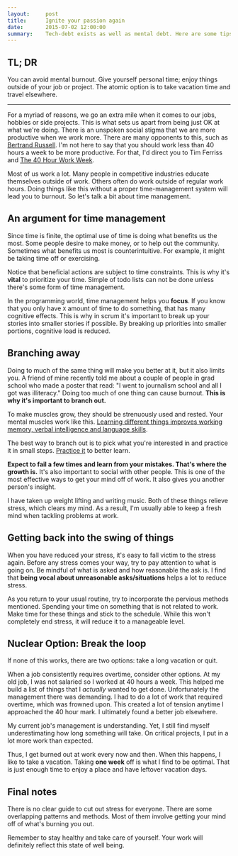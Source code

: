```yaml
---
layout:     post
title:      Ignite your passion again
date:       2015-07-02 12:00:00
summary:    Tech-debt exists as well as mental debt. Here are some tips to reduce mental debt.
---
```


## TL; DR

You can avoid mental burnout. Give yourself personal time; enjoy things
outside of your job or project. The atomic option is to take vacation
time and travel elsewhere.

----------

For a myriad of reasons, we go an extra mile when it comes to our jobs,
hobbies or side projects. This is what sets us apart from being just OK
at what we're doing. There is an unspoken social stigma that we are more
productive when we work more. There are many opponents to this, such as
[Bertrand Russell](http://www.zpub.com/notes/idle.html). I'm not here to
say that you should work less than 40 hours a week to be more
productive. For that, I'd direct you to Tim Ferriss and [The 40 Hour
Work Week](http://fourhourworkweek.com/).

Most of us work a lot. Many people in competitive industries educate
themselves outside of work. Others often do work outside of regular work
hours. Doing things like this without a proper time-management system
will lead you to burnout. So let's talk a bit about time management.

## An argument for time management

Since time is finite, the optimal use of time is doing what benefits us
the most. Some people desire to make money, or to help out the
community. Sometimes what benefits us most is counterintuitive. For
example, it might be taking time off or exercising.

Notice that beneficial actions are subject to time constraints. This is
why it's __vital__ to prioritize your time. Simple of todo lists can not
be done unless there's some form of time management.

In the programming world, time management helps you __focus__. If you
know that you only have `X` amount of time to do something, that has
many cognitive effects. This is why in scrum it's important to break up
your stories into smaller stories if possible. By breaking up priorities
into smaller portions, cognitive load is reduced.

## Branching away

Doing to much of the same thing will make you better at it, but it also
limits you. A friend of mine recently told me about a couple of people
in grad school who made a poster that read: "I went to journalism school
and all I got was illiteracy." Doing too much of one thing can cause
burnout. **This is why it's important to branch out.**


To make muscles grow, they should be strenuously used and rested. Your
mental muscles work like this. [Learning different things improves
working memory, verbal intelligence and language
skills](http://www.newyorker.com/online/blogs/newsdesk/2013/01/new-skills-for-a-new-year.html).

The best way to branch out is to pick what you're interested in and
practice it in small steps. [Practice
it](http://en.wikipedia.org/wiki/Distributed_Practice) to better learn.

**Expect to fail a few times and learn from your mistakes. That's where
the growth is.** It's also important to social with other people. This
is one of the most effective ways to get your mind off of work. It also
gives you another person's insight.

I have taken up weight lifting and writing music. Both of these things
relieve stress, which clears my mind. As a result, I'm usually able to
keep a fresh mind when tackling problems at work.

## Getting back into the swing of things

When you have reduced your stress, it's easy to fall victim to the
stress again. Before any stress comes your way, try to pay attention to
what is going on. Be mindful of what is asked and how reasonable the ask
is. I find that **being vocal about unreasonable asks/situations** helps
a lot to reduce stress.

As you return to your usual routine, try to incorporate the pervious
methods mentioned. Spending your time on something that is not related
to work. Make time for these things and stick to the schedule. While
this won't completely end stress, it will reduce it to a manageable
level.

## Nuclear Option: Break the loop

If none of this works, there are two options: take a long vacation or
quit.

When a job consistently requires overtime, consider other options. At my
old job, I was not salaried so I worked at 40 hours a week. This helped
me build a list of things that I _actually_ wanted to get done.
Unfortunately the management there was demanding. I had to do a lot of
work that required overtime, which was frowned upon. This created a lot
of tension anytime I approached the 40 hour mark. I ultimately found a
better job elsewhere.

My current job's management is understanding. Yet, I still find myself
underestimating how long something will take. On critical projects, I
put in a lot more work than expected.

Thus, I get burned out at work every now and then. When this happens, I
like to take a vacation. Taking __one week__ off is what I find to be
optimal. That is just enough time to enjoy a place and have leftover
vacation days.

## Final notes

There is no clear guide to cut out stress for everyone. There are some
overlapping patterns and methods. Most of them involve getting your mind
off of what's burning you out.

Remember to stay healthy and take care of yourself. Your work will
definitely reflect this state of well being.

